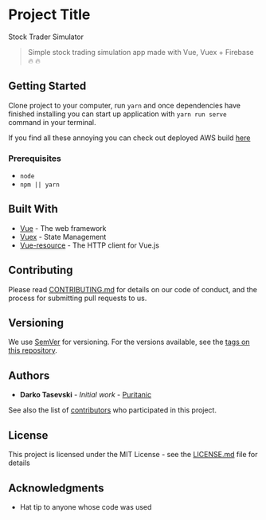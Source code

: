 # Project Title

Stock Trader Simulator

> Simple stock trading simulation app made with Vue, Vuex + Firebase :fire: :fire:

## Getting Started

Clone project to your computer, run `yarn` and once dependencies have finished installing you can start up application with `yarn run serve` command in your terminal.

If you find all these annoying you can check out deployed AWS build [here](http://stock-tradervue.s3-website.eu-central-1.amazonaws.com/)

### Prerequisites

-   `node`
-   `npm || yarn`

## Built With

-   [Vue](https://vuejs.org/) - The web framework
-   [Vuex](https://vuex.vuejs.org/) - State Management
-   [Vue-resource](https://github.com/pagekit/vue-resource) - The HTTP client for Vue.js

## Contributing

Please read [CONTRIBUTING.md](#) for details on our code of conduct, and the process for submitting pull requests to us.

## Versioning

We use [SemVer](http://semver.org/) for versioning. For the versions available, see the [tags on this repository](#).

## Authors

-   **Darko Tasevski** - _Initial work_ - [Puritanic](https://github.com/Puritanic)

See also the list of [contributors](#) who participated in this project.

## License

This project is licensed under the MIT License - see the [LICENSE.md](LICENSE.md) file for details

## Acknowledgments

-   Hat tip to anyone whose code was used
